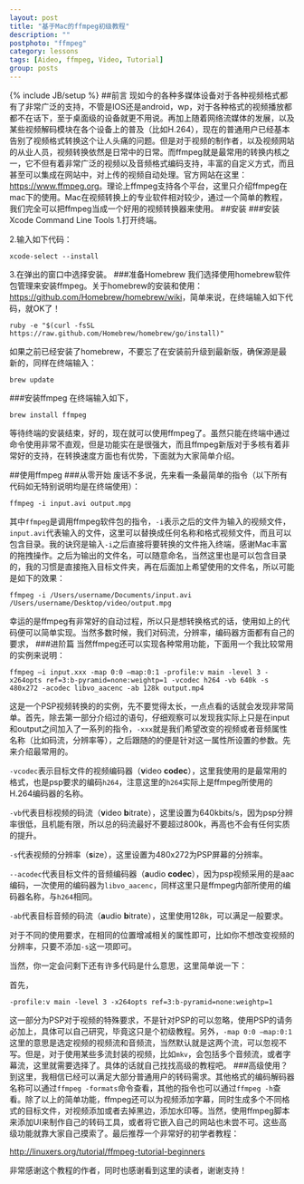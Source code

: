 ```yaml
---
layout: post
title: "基于Mac的ffmpeg初级教程"
description: ""
postphoto: "ffmpeg"
category: lessons
tags: [Aideo, ffmpeg, Video, Tutorial]
group: posts
---
```

{% include JB/setup %}
##前言
现如今的各种多媒体设备对于各种视频格式都有了非常广泛的支持，不管是IOS还是android，wp，对于各种格式的视频播放都都不在话下，至于桌面级的设备就更不用说。再加上随着网络流媒体的发展，以及某些视频解码模块在各个设备上的普及（比如H.264），现在的普通用户已经基本告别了视频格式转换这个让人头痛的问题。但是对于视频的制作者，以及视频网站的从业人员，视频转换依然是日常中的日常。而ffmpeg就是最常用的转换内核之一，它不但有着非常广泛的视频以及音频格式编码支持，丰富的自定义方式，而且甚至可以集成在网站中，对上传的视频自动处理。官方网站在这里：<https://www.ffmpeg.org>。理论上ffmpeg支持各个平台，这里只介绍ffmpeg在mac下的使用。Mac在视频转换上的专业软件相对较少，通过一个简单的教程，我们完全可以把ffmpeg当成一个好用的视频转换器来使用。
##安装
###安装 Xcode Command Line Tools 
1.打开终端。

2.输入如下代码：

	xcode-select --install

3.在弹出的窗口中选择安装。
###准备Homebrew
我们选择使用homebrew软件包管理来安装ffmpeg。关于homebrew的安装和使用：<https://github.com/Homebrew/homebrew/wiki>，简单来说，在终端输入如下代码，就OK了！

	ruby -e "$(curl -fsSL https://raw.github.com/Homebrew/homebrew/go/install)"

如果之前已经安装了homebrew，不要忘了在安装前升级到最新版，确保源是最新的，同样在终端输入：

	brew update

###安装ffmpeg
在终端输入如下，

	brew install ffmpeg

等待终端的安装结束，好的，现在就可以使用ffmpeg了。虽然只能在终端中通过命令使用非常不直观，但是功能实在是很强大，而且ffmpeg新版对于多核有着非常好的支持，在转换速度方面也有优势，下面就为大家简单介绍。

##使用ffmpeg
###从零开始
废话不多说，先来看一条最简单的指令（以下所有代码如无特别说明均是在终端使用）：

	ffmpeg -i input.avi output.mpg

其中`ffmpeg`是调用ffmpeg软件包的指令，`-i`表示之后的文件为输入的视频文件，`input.avi`代表输入的文件，这里可以替换成任何名称和格式视频文件，而且可以包含目录。我的诀窍是输入`-i`之后直接将要转换的文件拖入终端，感谢Mac丰富的拖拽操作。之后为输出的文件名，可以随意命名，当然这里也是可以包含目录的，我的习惯是直接拖入目标文件夹，再在后面加上希望使用的文件名，所以可能是如下的效果：

	ffmpeg -i /Users/username/Documents/input.avi /Users/username/Desktop/video/output.mpg

幸运的是ffmpeg有非常好的自动过程，所以只是想转换格式的话，使用如上的代码便可以简单实现。当然多数时候，我们对码流，分辨率，编码器方面都有自己的要求，
###进阶篇
当然ffmpeg还可以实现各种常用功能，下面用一个我比较常用的实例来说明：

	ffmpeg —i input.xxx -map 0:0 —map:0:1 -profile:v main -level 3 -x264opts ref=3:b-pyramid=none:weightp=1 -vcodec h264 -vb 640k -s 480x272 -acodec libvo_aacenc -ab 128k output.mp4

这是一个PSP视频转换的的实例，先不要觉得太长，一点点看的话就会发现非常简单。首先，除去第一部分介绍过的语句，仔细观察可以发现我实际上只是在input和output之间加入了一系列的指令，`-xxx`就是我们希望改变的视频或者音频属性名称（比如码流，分辨率等），之后跟随的的便是针对这一属性所设置的参数。先来介绍最常用的。

`-vcodec`表示目标文件的视频编码器（**v**ideo **codec**），这里我使用的是最常用的格式，也是psp要求的编码`h264`，注意这里的`h264`实际上是ffmpeg所使用的H.264编码器的名称。

`-vb`代表目标视频的码流（**v**ideo **b**itrate），这里设置为640kbits/s，因为psp分辨率很低，且机能有限，所以总的码流最好不要超过800k，再高也不会有任何实质的提升。

`-s`代表视频的分辨率（**s**ize），这里设置为480x272为PSP屏幕的分辨率。

`--acodec`代表目标文件的音频编码器（**a**udio **codec**），因为psp视频采用的是aac编码，一次使用的编码器为`libvo_aacenc`，同样这里只是ffmpeg内部所使用的编码器名称，与`h264`相同。

`-ab`代表目标音频的码流（**a**udio **b**itrate），这里使用128k，可以满足一般要求。

对于不同的使用要求，在相同的位置增减相关的属性即可，比如你不想改变视频的分辨率，只要不添加`-s`这一项即可。

当然，你一定会问剩下还有许多代码是什么意思，这里简单说一下：

首先，

	-profile:v main -level 3 -x264opts ref=3:b-pyramid=none:weightp=1

这一部分为PSP对于视频的特殊要求，不是针对PSP的可以忽略，使用PSP的请务必加上，具体可以自己研究，毕竟这只是个初级教程。另外，`-map 0:0 —map:0:1`这里的意思是选定视频的视频流和音频流，当然默认就是这两个流，可以忽视不写。但是，对于使用某些多流封装的视频，比如`mkv`，会包括多个音频流，或者字幕流，这里就需要选择了。具体的话就自己找找高级的教程吧。
###高级使用？
到这里，我相信已经可以满足大部分普通用户的转码需求。其他格式的编码解码器名称可以通过`ffmpeg -formats`命令查看，其他的指令也可以通过`ffmpeg -h`查看。除了以上的简单功能，ffmpeg还可以为视频添加字幕，同时生成多个不同格式的目标文件，对视频添加或者去掉黑边，添加水印等。当然，使用ffmpeg脚本来添加UI来制作自己的转码工具，或者将它嵌入自己的网站也未尝不可。这些高级功能就靠大家自己摸索了。最后推荐一个非常好的初学者教程：

<http://linuxers.org/tutorial/ffmpeg-tutorial-beginners>

非常感谢这个教程的作者，同时也感谢看到这里的读者，谢谢支持！
